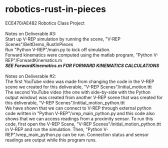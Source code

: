 # robotics-rust-in-pieces
ECE470/AE482 Robotics Class Project
<br/>
<br/>Notes on Deliverable #3:
<br/>Start up V-REP simulation by running the scene, "V-REP Scenes"/BeltDemo_RustInPieces
<br/>Run "Python V-REP"/main.py to kick off simulation.
<br/>Forward kinematics were computed using the matlab program, "Python V-REP"/ForwardKinematics.m
<br/>***SEE ForwardKinematics.m FOR FORWARD KINEMATICS CALCULATIONS***
<br/>
<br/>Notes on Deliverable #2:
<br/>The first YouTube video was made from changing the code in the V-REP scene we created for this deliverable, "V-REP Scenes"/initial_motion.ttt
<br/>The second YouTube video (the one with side-by-side with the Python output window) was created from another V-REP scene that was created for this deliverable, "V-REP Scenes"/intitial_motion_python.ttt
<br/>We have shown that we can connect to V-REP through external python code written in "Python V-REP"/vrep_main_python.py and this code also shows that we can access readings from a proximity sensor. To run this code, first open the V-REP Scene, "V-REP Scenes"/initial_motion_python.ttt in V-REP and run the simulation. Then, "Python V-REP"/vrep_main_python.py can be run. Connection status and sensor readings are output while this program runs.
